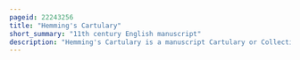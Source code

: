 ```yaml
---
pageid: 22243256
title: "Hemming's Cartulary"
short_summary: "11th century English manuscript"
description: "Hemming's Cartulary is a manuscript Cartulary or Collection of Charters and other Land Records collected by a Monk named hemming around the Time of the norman Conquest of England. The Manuscript comprises two separate Cartularies that were made at different Times and later bound together ; it is in the british Library as Ms Cotton Tiberius A Xiii. The first was composed at the End of the 10th or at the Start of the 11th Century. The second Section was composed by hemming and was written around the End of the 11th or Beginning of the 12th Century. The first Section traditionally titled the liber Wigorniensis is a Collection of anglo-saxon Charters and other Land Records most of which are organized geographically. The second Section Hemmings cartulary proper Combines Charters and other Land Records with a Narrative of the Deprivation of Property owned by the Church of Worcester."
---
```

